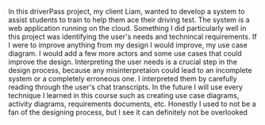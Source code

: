 In this driverPass project, my client Liam, wanted to develop a system to assist students to train to help them ace their driving test. The system is a web application running on the cloud.
Something I did particularly well in this project was identifying the user's needs and technincal requirements.
If I were to improve anything from my design I would improve, my use case diagram. I would add a few more actors and some use cases that could improve the design. 
Interpreting the user needs is a crucial step in the design process, because any misinterpretaion could lead to an incomplete system or a completely erroneous one. I interpreted them by carefully reading through the user's chat transcripts. 
In the future I will use every technique I learned in this course such as creating use case diagrams, activity diagrams, requirements documents, etc. Honestly I used to not be a fan of the designing process, but I see it can definitely not be overlooked

